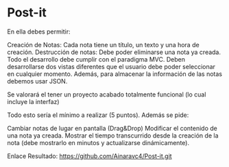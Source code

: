 # Post-it
En ella debes permitir:

Creación de Notas: Cada nota tiene un título, un texto y una hora de creación.
Destrucción de notas: Debe poder eliminarse una nota ya creada.
Todo el desarrollo debe cumplir con el paradigma MVC. Deben desarrollarse dos vistas diferentes que el usuario debe poder seleccionar en cualquier momento. Además, para almacenar la información de las notas debemos usar JSON.

Se valorará el tener un proyecto acabado totalmente funcional (lo cual incluye la interfaz)

Todo esto sería el mínimo a realizar (5 puntos). Además se pide:

Cambiar notas de lugar en pantalla (Drag&Drop)
Modificar el contenido de una nota ya creada.
Mostrar el tiempo transcurrido desde la creación de la nota (debe mostrarlo en minutos y actualizarse dinámicamente).

Enlace Resultado:
https://github.com/Ainaravc4/Post-it.git
